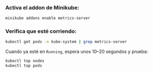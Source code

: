 ### Activa el addon de Minikube:

```bash
minikube addons enable metrics-server
```

### Verifica que esté corriendo:

```bash
kubectl get pods -n kube-system | grep metrics-server
```

Cuando ya esté en `Running`, espera unos 10–20 segundos y prueba:

```bash
kubectl top nodes
kubectl top pods
```

